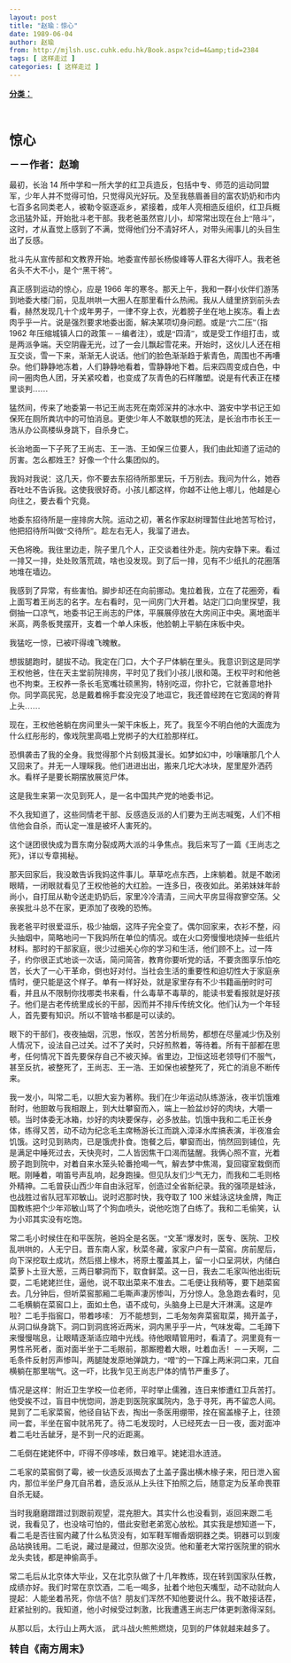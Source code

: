 ```yaml
---
layout: post
title: "赵瑜：惊心"
date: 1989-06-04
author: 赵瑜
from: http://mjlsh.usc.cuhk.edu.hk/Book.aspx?cid=4&amp;tid=2384
tags: [ 这样走过 ]
categories: [ 这样走过 ]
---
```


<div style="margin: 15px 10px 10px 0px;">
<div>
<span id="ctl00_ContentPlaceHolder1_chapter1_SubjectLabel" style="font-weight:bold;text-decoration:underline;">
   分类：
  </span>
</div>
<!--[if gte mso 9]><xml>
 <o:OfficeDocumentSettings>
  <o:AllowPNG/>
 </o:OfficeDocumentSettings>
</xml><![endif]-->
<!--[if gte mso 9]><xml>
 <w:WordDocument>
  <w:View>Normal</w:View>
  <w:Zoom>0</w:Zoom>
  <w:TrackMoves/>
  <w:TrackFormatting/>
  <w:PunctuationKerning/>
  <w:ValidateAgainstSchemas/>
  <w:SaveIfXMLInvalid>false</w:SaveIfXMLInvalid>
  <w:IgnoreMixedContent>false</w:IgnoreMixedContent>
  <w:AlwaysShowPlaceholderText>false</w:AlwaysShowPlaceholderText>
  <w:DoNotPromoteQF/>
  <w:LidThemeOther>EN-US</w:LidThemeOther>
  <w:LidThemeAsian>JA</w:LidThemeAsian>
  <w:LidThemeComplexScript>X-NONE</w:LidThemeComplexScript>
  <w:Compatibility>
   <w:BreakWrappedTables/>
   <w:SnapToGridInCell/>
   <w:WrapTextWithPunct/>
   <w:UseAsianBreakRules/>
   <w:DontGrowAutofit/>
   <w:SplitPgBreakAndParaMark/>
   <w:EnableOpenTypeKerning/>
   <w:DontFlipMirrorIndents/>
   <w:OverrideTableStyleHps/>
   <w:UseFELayout/>
  </w:Compatibility>
  <m:mathPr>
   <m:mathFont m:val="Cambria Math"/>
   <m:brkBin m:val="before"/>
   <m:brkBinSub m:val="&#45;-"/>
   <m:smallFrac m:val="off"/>
   <m:dispDef/>
   <m:lMargin m:val="0"/>
   <m:rMargin m:val="0"/>
   <m:defJc m:val="centerGroup"/>
   <m:wrapIndent m:val="1440"/>
   <m:intLim m:val="subSup"/>
   <m:naryLim m:val="undOvr"/>
  </m:mathPr></w:WordDocument>
</xml><![endif]-->
<!--[if gte mso 9]><xml>
 <w:LatentStyles DefLockedState="false" DefUnhideWhenUsed="true"
  DefSemiHidden="true" DefQFormat="false" DefPriority="99"
  LatentStyleCount="276">
  <w:LsdException Locked="false" Priority="0" SemiHidden="false"
   UnhideWhenUsed="false" QFormat="true" Name="Normal"/>
  <w:LsdException Locked="false" Priority="9" SemiHidden="false"
   UnhideWhenUsed="false" QFormat="true" Name="heading 1"/>
  <w:LsdException Locked="false" Priority="9" QFormat="true" Name="heading 2"/>
  <w:LsdException Locked="false" Priority="9" QFormat="true" Name="heading 3"/>
  <w:LsdException Locked="false" Priority="9" QFormat="true" Name="heading 4"/>
  <w:LsdException Locked="false" Priority="9" QFormat="true" Name="heading 5"/>
  <w:LsdException Locked="false" Priority="9" QFormat="true" Name="heading 6"/>
  <w:LsdException Locked="false" Priority="9" QFormat="true" Name="heading 7"/>
  <w:LsdException Locked="false" Priority="9" QFormat="true" Name="heading 8"/>
  <w:LsdException Locked="false" Priority="9" QFormat="true" Name="heading 9"/>
  <w:LsdException Locked="false" Priority="39" Name="toc 1"/>
  <w:LsdException Locked="false" Priority="39" Name="toc 2"/>
  <w:LsdException Locked="false" Priority="39" Name="toc 3"/>
  <w:LsdException Locked="false" Priority="39" Name="toc 4"/>
  <w:LsdException Locked="false" Priority="39" Name="toc 5"/>
  <w:LsdException Locked="false" Priority="39" Name="toc 6"/>
  <w:LsdException Locked="false" Priority="39" Name="toc 7"/>
  <w:LsdException Locked="false" Priority="39" Name="toc 8"/>
  <w:LsdException Locked="false" Priority="39" Name="toc 9"/>
  <w:LsdException Locked="false" Priority="35" QFormat="true" Name="caption"/>
  <w:LsdException Locked="false" Priority="10" SemiHidden="false"
   UnhideWhenUsed="false" QFormat="true" Name="Title"/>
  <w:LsdException Locked="false" Priority="0" Name="Default Paragraph Font"/>
  <w:LsdException Locked="false" Priority="11" SemiHidden="false"
   UnhideWhenUsed="false" QFormat="true" Name="Subtitle"/>
  <w:LsdException Locked="false" Priority="22" SemiHidden="false"
   UnhideWhenUsed="false" QFormat="true" Name="Strong"/>
  <w:LsdException Locked="false" Priority="20" SemiHidden="false"
   UnhideWhenUsed="false" QFormat="true" Name="Emphasis"/>
  <w:LsdException Locked="false" Priority="59" SemiHidden="false"
   UnhideWhenUsed="false" Name="Table Grid"/>
  <w:LsdException Locked="false" UnhideWhenUsed="false" Name="Placeholder Text"/>
  <w:LsdException Locked="false" Priority="1" SemiHidden="false"
   UnhideWhenUsed="false" QFormat="true" Name="No Spacing"/>
  <w:LsdException Locked="false" Priority="60" SemiHidden="false"
   UnhideWhenUsed="false" Name="Light Shading"/>
  <w:LsdException Locked="false" Priority="61" SemiHidden="false"
   UnhideWhenUsed="false" Name="Light List"/>
  <w:LsdException Locked="false" Priority="62" SemiHidden="false"
   UnhideWhenUsed="false" Name="Light Grid"/>
  <w:LsdException Locked="false" Priority="63" SemiHidden="false"
   UnhideWhenUsed="false" Name="Medium Shading 1"/>
  <w:LsdException Locked="false" Priority="64" SemiHidden="false"
   UnhideWhenUsed="false" Name="Medium Shading 2"/>
  <w:LsdException Locked="false" Priority="65" SemiHidden="false"
   UnhideWhenUsed="false" Name="Medium List 1"/>
  <w:LsdException Locked="false" Priority="66" SemiHidden="false"
   UnhideWhenUsed="false" Name="Medium List 2"/>
  <w:LsdException Locked="false" Priority="67" SemiHidden="false"
   UnhideWhenUsed="false" Name="Medium Grid 1"/>
  <w:LsdException Locked="false" Priority="68" SemiHidden="false"
   UnhideWhenUsed="false" Name="Medium Grid 2"/>
  <w:LsdException Locked="false" Priority="69" SemiHidden="false"
   UnhideWhenUsed="false" Name="Medium Grid 3"/>
  <w:LsdException Locked="false" Priority="70" SemiHidden="false"
   UnhideWhenUsed="false" Name="Dark List"/>
  <w:LsdException Locked="false" Priority="71" SemiHidden="false"
   UnhideWhenUsed="false" Name="Colorful Shading"/>
  <w:LsdException Locked="false" Priority="72" SemiHidden="false"
   UnhideWhenUsed="false" Name="Colorful List"/>
  <w:LsdException Locked="false" Priority="73" SemiHidden="false"
   UnhideWhenUsed="false" Name="Colorful Grid"/>
  <w:LsdException Locked="false" Priority="60" SemiHidden="false"
   UnhideWhenUsed="false" Name="Light Shading Accent 1"/>
  <w:LsdException Locked="false" Priority="61" SemiHidden="false"
   UnhideWhenUsed="false" Name="Light List Accent 1"/>
  <w:LsdException Locked="false" Priority="62" SemiHidden="false"
   UnhideWhenUsed="false" Name="Light Grid Accent 1"/>
  <w:LsdException Locked="false" Priority="63" SemiHidden="false"
   UnhideWhenUsed="false" Name="Medium Shading 1 Accent 1"/>
  <w:LsdException Locked="false" Priority="64" SemiHidden="false"
   UnhideWhenUsed="false" Name="Medium Shading 2 Accent 1"/>
  <w:LsdException Locked="false" Priority="65" SemiHidden="false"
   UnhideWhenUsed="false" Name="Medium List 1 Accent 1"/>
  <w:LsdException Locked="false" UnhideWhenUsed="false" Name="Revision"/>
  <w:LsdException Locked="false" Priority="34" SemiHidden="false"
   UnhideWhenUsed="false" QFormat="true" Name="List Paragraph"/>
  <w:LsdException Locked="false" Priority="29" SemiHidden="false"
   UnhideWhenUsed="false" QFormat="true" Name="Quote"/>
  <w:LsdException Locked="false" Priority="30" SemiHidden="false"
   UnhideWhenUsed="false" QFormat="true" Name="Intense Quote"/>
  <w:LsdException Locked="false" Priority="66" SemiHidden="false"
   UnhideWhenUsed="false" Name="Medium List 2 Accent 1"/>
  <w:LsdException Locked="false" Priority="67" SemiHidden="false"
   UnhideWhenUsed="false" Name="Medium Grid 1 Accent 1"/>
  <w:LsdException Locked="false" Priority="68" SemiHidden="false"
   UnhideWhenUsed="false" Name="Medium Grid 2 Accent 1"/>
  <w:LsdException Locked="false" Priority="69" SemiHidden="false"
   UnhideWhenUsed="false" Name="Medium Grid 3 Accent 1"/>
  <w:LsdException Locked="false" Priority="70" SemiHidden="false"
   UnhideWhenUsed="false" Name="Dark List Accent 1"/>
  <w:LsdException Locked="false" Priority="71" SemiHidden="false"
   UnhideWhenUsed="false" Name="Colorful Shading Accent 1"/>
  <w:LsdException Locked="false" Priority="72" SemiHidden="false"
   UnhideWhenUsed="false" Name="Colorful List Accent 1"/>
  <w:LsdException Locked="false" Priority="73" SemiHidden="false"
   UnhideWhenUsed="false" Name="Colorful Grid Accent 1"/>
  <w:LsdException Locked="false" Priority="60" SemiHidden="false"
   UnhideWhenUsed="false" Name="Light Shading Accent 2"/>
  <w:LsdException Locked="false" Priority="61" SemiHidden="false"
   UnhideWhenUsed="false" Name="Light List Accent 2"/>
  <w:LsdException Locked="false" Priority="62" SemiHidden="false"
   UnhideWhenUsed="false" Name="Light Grid Accent 2"/>
  <w:LsdException Locked="false" Priority="63" SemiHidden="false"
   UnhideWhenUsed="false" Name="Medium Shading 1 Accent 2"/>
  <w:LsdException Locked="false" Priority="64" SemiHidden="false"
   UnhideWhenUsed="false" Name="Medium Shading 2 Accent 2"/>
  <w:LsdException Locked="false" Priority="65" SemiHidden="false"
   UnhideWhenUsed="false" Name="Medium List 1 Accent 2"/>
  <w:LsdException Locked="false" Priority="66" SemiHidden="false"
   UnhideWhenUsed="false" Name="Medium List 2 Accent 2"/>
  <w:LsdException Locked="false" Priority="67" SemiHidden="false"
   UnhideWhenUsed="false" Name="Medium Grid 1 Accent 2"/>
  <w:LsdException Locked="false" Priority="68" SemiHidden="false"
   UnhideWhenUsed="false" Name="Medium Grid 2 Accent 2"/>
  <w:LsdException Locked="false" Priority="69" SemiHidden="false"
   UnhideWhenUsed="false" Name="Medium Grid 3 Accent 2"/>
  <w:LsdException Locked="false" Priority="70" SemiHidden="false"
   UnhideWhenUsed="false" Name="Dark List Accent 2"/>
  <w:LsdException Locked="false" Priority="71" SemiHidden="false"
   UnhideWhenUsed="false" Name="Colorful Shading Accent 2"/>
  <w:LsdException Locked="false" Priority="72" SemiHidden="false"
   UnhideWhenUsed="false" Name="Colorful List Accent 2"/>
  <w:LsdException Locked="false" Priority="73" SemiHidden="false"
   UnhideWhenUsed="false" Name="Colorful Grid Accent 2"/>
  <w:LsdException Locked="false" Priority="60" SemiHidden="false"
   UnhideWhenUsed="false" Name="Light Shading Accent 3"/>
  <w:LsdException Locked="false" Priority="61" SemiHidden="false"
   UnhideWhenUsed="false" Name="Light List Accent 3"/>
  <w:LsdException Locked="false" Priority="62" SemiHidden="false"
   UnhideWhenUsed="false" Name="Light Grid Accent 3"/>
  <w:LsdException Locked="false" Priority="63" SemiHidden="false"
   UnhideWhenUsed="false" Name="Medium Shading 1 Accent 3"/>
  <w:LsdException Locked="false" Priority="64" SemiHidden="false"
   UnhideWhenUsed="false" Name="Medium Shading 2 Accent 3"/>
  <w:LsdException Locked="false" Priority="65" SemiHidden="false"
   UnhideWhenUsed="false" Name="Medium List 1 Accent 3"/>
  <w:LsdException Locked="false" Priority="66" SemiHidden="false"
   UnhideWhenUsed="false" Name="Medium List 2 Accent 3"/>
  <w:LsdException Locked="false" Priority="67" SemiHidden="false"
   UnhideWhenUsed="false" Name="Medium Grid 1 Accent 3"/>
  <w:LsdException Locked="false" Priority="68" SemiHidden="false"
   UnhideWhenUsed="false" Name="Medium Grid 2 Accent 3"/>
  <w:LsdException Locked="false" Priority="69" SemiHidden="false"
   UnhideWhenUsed="false" Name="Medium Grid 3 Accent 3"/>
  <w:LsdException Locked="false" Priority="70" SemiHidden="false"
   UnhideWhenUsed="false" Name="Dark List Accent 3"/>
  <w:LsdException Locked="false" Priority="71" SemiHidden="false"
   UnhideWhenUsed="false" Name="Colorful Shading Accent 3"/>
  <w:LsdException Locked="false" Priority="72" SemiHidden="false"
   UnhideWhenUsed="false" Name="Colorful List Accent 3"/>
  <w:LsdException Locked="false" Priority="73" SemiHidden="false"
   UnhideWhenUsed="false" Name="Colorful Grid Accent 3"/>
  <w:LsdException Locked="false" Priority="60" SemiHidden="false"
   UnhideWhenUsed="false" Name="Light Shading Accent 4"/>
  <w:LsdException Locked="false" Priority="61" SemiHidden="false"
   UnhideWhenUsed="false" Name="Light List Accent 4"/>
  <w:LsdException Locked="false" Priority="62" SemiHidden="false"
   UnhideWhenUsed="false" Name="Light Grid Accent 4"/>
  <w:LsdException Locked="false" Priority="63" SemiHidden="false"
   UnhideWhenUsed="false" Name="Medium Shading 1 Accent 4"/>
  <w:LsdException Locked="false" Priority="64" SemiHidden="false"
   UnhideWhenUsed="false" Name="Medium Shading 2 Accent 4"/>
  <w:LsdException Locked="false" Priority="65" SemiHidden="false"
   UnhideWhenUsed="false" Name="Medium List 1 Accent 4"/>
  <w:LsdException Locked="false" Priority="66" SemiHidden="false"
   UnhideWhenUsed="false" Name="Medium List 2 Accent 4"/>
  <w:LsdException Locked="false" Priority="67" SemiHidden="false"
   UnhideWhenUsed="false" Name="Medium Grid 1 Accent 4"/>
  <w:LsdException Locked="false" Priority="68" SemiHidden="false"
   UnhideWhenUsed="false" Name="Medium Grid 2 Accent 4"/>
  <w:LsdException Locked="false" Priority="69" SemiHidden="false"
   UnhideWhenUsed="false" Name="Medium Grid 3 Accent 4"/>
  <w:LsdException Locked="false" Priority="70" SemiHidden="false"
   UnhideWhenUsed="false" Name="Dark List Accent 4"/>
  <w:LsdException Locked="false" Priority="71" SemiHidden="false"
   UnhideWhenUsed="false" Name="Colorful Shading Accent 4"/>
  <w:LsdException Locked="false" Priority="72" SemiHidden="false"
   UnhideWhenUsed="false" Name="Colorful List Accent 4"/>
  <w:LsdException Locked="false" Priority="73" SemiHidden="false"
   UnhideWhenUsed="false" Name="Colorful Grid Accent 4"/>
  <w:LsdException Locked="false" Priority="60" SemiHidden="false"
   UnhideWhenUsed="false" Name="Light Shading Accent 5"/>
  <w:LsdException Locked="false" Priority="61" SemiHidden="false"
   UnhideWhenUsed="false" Name="Light List Accent 5"/>
  <w:LsdException Locked="false" Priority="62" SemiHidden="false"
   UnhideWhenUsed="false" Name="Light Grid Accent 5"/>
  <w:LsdException Locked="false" Priority="63" SemiHidden="false"
   UnhideWhenUsed="false" Name="Medium Shading 1 Accent 5"/>
  <w:LsdException Locked="false" Priority="64" SemiHidden="false"
   UnhideWhenUsed="false" Name="Medium Shading 2 Accent 5"/>
  <w:LsdException Locked="false" Priority="65" SemiHidden="false"
   UnhideWhenUsed="false" Name="Medium List 1 Accent 5"/>
  <w:LsdException Locked="false" Priority="66" SemiHidden="false"
   UnhideWhenUsed="false" Name="Medium List 2 Accent 5"/>
  <w:LsdException Locked="false" Priority="67" SemiHidden="false"
   UnhideWhenUsed="false" Name="Medium Grid 1 Accent 5"/>
  <w:LsdException Locked="false" Priority="68" SemiHidden="false"
   UnhideWhenUsed="false" Name="Medium Grid 2 Accent 5"/>
  <w:LsdException Locked="false" Priority="69" SemiHidden="false"
   UnhideWhenUsed="false" Name="Medium Grid 3 Accent 5"/>
  <w:LsdException Locked="false" Priority="70" SemiHidden="false"
   UnhideWhenUsed="false" Name="Dark List Accent 5"/>
  <w:LsdException Locked="false" Priority="71" SemiHidden="false"
   UnhideWhenUsed="false" Name="Colorful Shading Accent 5"/>
  <w:LsdException Locked="false" Priority="72" SemiHidden="false"
   UnhideWhenUsed="false" Name="Colorful List Accent 5"/>
  <w:LsdException Locked="false" Priority="73" SemiHidden="false"
   UnhideWhenUsed="false" Name="Colorful Grid Accent 5"/>
  <w:LsdException Locked="false" Priority="60" SemiHidden="false"
   UnhideWhenUsed="false" Name="Light Shading Accent 6"/>
  <w:LsdException Locked="false" Priority="61" SemiHidden="false"
   UnhideWhenUsed="false" Name="Light List Accent 6"/>
  <w:LsdException Locked="false" Priority="62" SemiHidden="false"
   UnhideWhenUsed="false" Name="Light Grid Accent 6"/>
  <w:LsdException Locked="false" Priority="63" SemiHidden="false"
   UnhideWhenUsed="false" Name="Medium Shading 1 Accent 6"/>
  <w:LsdException Locked="false" Priority="64" SemiHidden="false"
   UnhideWhenUsed="false" Name="Medium Shading 2 Accent 6"/>
  <w:LsdException Locked="false" Priority="65" SemiHidden="false"
   UnhideWhenUsed="false" Name="Medium List 1 Accent 6"/>
  <w:LsdException Locked="false" Priority="66" SemiHidden="false"
   UnhideWhenUsed="false" Name="Medium List 2 Accent 6"/>
  <w:LsdException Locked="false" Priority="67" SemiHidden="false"
   UnhideWhenUsed="false" Name="Medium Grid 1 Accent 6"/>
  <w:LsdException Locked="false" Priority="68" SemiHidden="false"
   UnhideWhenUsed="false" Name="Medium Grid 2 Accent 6"/>
  <w:LsdException Locked="false" Priority="69" SemiHidden="false"
   UnhideWhenUsed="false" Name="Medium Grid 3 Accent 6"/>
  <w:LsdException Locked="false" Priority="70" SemiHidden="false"
   UnhideWhenUsed="false" Name="Dark List Accent 6"/>
  <w:LsdException Locked="false" Priority="71" SemiHidden="false"
   UnhideWhenUsed="false" Name="Colorful Shading Accent 6"/>
  <w:LsdException Locked="false" Priority="72" SemiHidden="false"
   UnhideWhenUsed="false" Name="Colorful List Accent 6"/>
  <w:LsdException Locked="false" Priority="73" SemiHidden="false"
   UnhideWhenUsed="false" Name="Colorful Grid Accent 6"/>
  <w:LsdException Locked="false" Priority="19" SemiHidden="false"
   UnhideWhenUsed="false" QFormat="true" Name="Subtle Emphasis"/>
  <w:LsdException Locked="false" Priority="21" SemiHidden="false"
   UnhideWhenUsed="false" QFormat="true" Name="Intense Emphasis"/>
  <w:LsdException Locked="false" Priority="31" SemiHidden="false"
   UnhideWhenUsed="false" QFormat="true" Name="Subtle Reference"/>
  <w:LsdException Locked="false" Priority="32" SemiHidden="false"
   UnhideWhenUsed="false" QFormat="true" Name="Intense Reference"/>
  <w:LsdException Locked="false" Priority="33" SemiHidden="false"
   UnhideWhenUsed="false" QFormat="true" Name="Book Title"/>
  <w:LsdException Locked="false" Priority="37" Name="Bibliography"/>
  <w:LsdException Locked="false" Priority="39" QFormat="true" Name="TOC Heading"/>
 </w:LatentStyles>
</xml><![endif]-->
<!--[if gte mso 10]>
<style>
 /* Style Definitions */
table.MsoNormalTable
	{mso-style-name:"Table Normal";
	mso-tstyle-rowband-size:0;
	mso-tstyle-colband-size:0;
	mso-style-noshow:yes;
	mso-style-priority:99;
	mso-style-parent:"";
	mso-padding-alt:0in 5.4pt 0in 5.4pt;
	mso-para-margin:0in;
	mso-para-margin-bottom:.0001pt;
	mso-pagination:widow-orphan;
	font-size:10.0pt;
	font-family:"Times New Roman";}
</style>
<![endif]-->
<!--StartFragment-->
<p class="MsoNormal">
<span lang="ZH-CN" style='font-family:宋体;mso-ascii-font-family:
"Times New Roman"'>
<b>
<font size="5">
<br/>
</font>
</b>
</span>
</p>
<p class="MsoNormal">
<b>
<span lang="ZH-CN" style='font-family:宋体;mso-ascii-font-family:
"Times New Roman"'>
<font size="5">
     惊心
    </font>
</span>
<o:p>
</o:p>
</b>
</p>
<p class="MsoNormal">
<b>
<span lang="ZH-CN" style='font-family:宋体;mso-ascii-font-family:
"Times New Roman"'>
<font size="4">
     －－作者：赵瑜
    </font>
</span>
<o:p>
</o:p>
</b>
</p>
<p class="MsoNormal">
<o:p>
</o:p>
</p>
<p class="MsoNormal">
<span lang="ZH-CN" style='font-family:宋体;mso-ascii-font-family:
"Times New Roman"'>
   最初，长治
  </span>
  14
  <span lang="ZH-CN" style='font-family:宋体;
mso-ascii-font-family:"Times New Roman"'>
   所中学和一所大学的红卫兵造反，包括中专、师范的运动同盟军，少年人并不觉得可怕，只觉得风光好玩。及至我慈眉善目的富农奶奶和市内七百多名同类老人，被勒令驱逐返乡，紧接着，成年人亮相造反组织，红卫兵概念迅猛外延，开始批斗老干部。我老爸虽然官儿小，却常常出现在台上“陪斗”，这时，才从直觉上感到了不满，觉得他们分不清好坏人，对带头闹事儿的头目生出了反感。
  </span>
<o:p>
</o:p>
</p>
<p class="MsoNormal">
<span lang="ZH-CN" style='font-family:宋体;mso-ascii-font-family:
"Times New Roman"'>
   批斗先从宣传部和文教界开始。地委宣传部长杨俊峰等人罪名大得吓人。我老爸名头不大不小，是个“黑干将”。
  </span>
<o:p>
</o:p>
</p>
<p class="MsoNormal">
<span lang="ZH-CN" style='font-family:宋体;mso-ascii-font-family:
"Times New Roman"'>
   真正感到运动的惊心，应是
  </span>
  1966
  <span lang="ZH-CN" style='font-family:
宋体;mso-ascii-font-family:"Times New Roman"'>
   年的寒冬。那天上午，我和一群小伙伴们游荡到地委大楼门前，见乱哄哄一大圈人在那里看什么热闹。我从人缝里挤到前头去看，赫然发现几十个成年男子，一律不穿上衣，光着膀子坐在地上挨冻。看上去肉乎乎一片。说是强烈要求地委出面，解决某项切身问题。或是“六二压”（指
  </span>
  1962
  <span lang="ZH-CN" style='font-family:宋体;mso-ascii-font-family:"Times New Roman"'>
   年压缩城镇人口的政策－－编者注），或是“四清”，或是受工作组打击，或是两派争端。天空阴霾无光，过了一会儿飘起雪花来。开始时，这伙儿人还在相互交谈，雪一下来，渐渐无人说话。他们的脸色渐渐趋于紫青色，周围也不再嘈杂。他们静静地冻着，人们静静地看着，雪静静地下着。后来四周变成白色，中间一圈肉色人团，牙关紧咬着，也变成了灰青色的石样雕塑。说是有代表正在楼里谈判……
  </span>
<o:p>
</o:p>
</p>
<p class="MsoNormal">
<span lang="ZH-CN" style='font-family:宋体;mso-ascii-font-family:
"Times New Roman"'>
   猛然间，传来了地委第一书记王尚志死在南郊深井的冰水中、潞安中学书记王如保死在厕所粪坑中的可怕消息。更使少年人不敢联想的死法，是长治市市长王一浩从办公高楼纵身跳下，自杀身亡。
  </span>
<o:p>
</o:p>
</p>
<p class="MsoNormal">
<span lang="ZH-CN" style='font-family:宋体;mso-ascii-font-family:
"Times New Roman"'>
   长治地面一下子死了王尚志、王一浩、王如保三位要人，我们由此知道了运动的厉害。怎么都姓王？好像一个什么集团似的。
  </span>
<o:p>
</o:p>
</p>
<p class="MsoNormal">
<span lang="ZH-CN" style='font-family:宋体;mso-ascii-font-family:
"Times New Roman"'>
   我妈对我说：这几天，你不要去东招待所那里玩，千万别去。我问为什么，她吞吞吐吐不告诉我。这使我很好奇。小孩儿都这样，你越不让他上哪儿，他越是心向往之，要去看个究竟。
  </span>
<o:p>
</o:p>
</p>
<p class="MsoNormal">
<span lang="ZH-CN" style='font-family:宋体;mso-ascii-font-family:
"Times New Roman"'>
   地委东招待所是一座排房大院。运动之初，著名作家赵树理暂住此地苦写检讨，他把招待所叫做“交待所”。趁左右无人，我溜了进去。
  </span>
<o:p>
</o:p>
</p>
<p class="MsoNormal">
<span lang="ZH-CN" style='font-family:宋体;mso-ascii-font-family:
"Times New Roman"'>
   天色将晚。我往里边走，院子里几个人，正交谈着往外走。院内安静下来。看过一排又一排，处处败落荒疏，啥也没发现。到了后一排，见有不少纸扎的花圈落地堆在墙边。
  </span>
<o:p>
</o:p>
</p>
<p class="MsoNormal">
<span lang="ZH-CN" style='font-family:宋体;mso-ascii-font-family:
"Times New Roman"'>
   我感到了异常，有些害怕。脚步却还在向前挪动。鬼拉着我，立在了花圈旁，看上面写着王尚志的名字。左右看时，见一间房门大开着。站定门口向里探望，我倒抽一口凉气，地委书记王尚志的尸体，平展展停放在大房间正中央。离地面半米高，两条板凳摆开，支着一个单人床板，他脸朝上平躺在床板中央。
  </span>
<o:p>
</o:p>
</p>
<p class="MsoNormal">
<span lang="ZH-CN" style='font-family:宋体;mso-ascii-font-family:
"Times New Roman"'>
   我猛吃一惊，已被吓得魂飞魄散。
  </span>
<o:p>
</o:p>
</p>
<p class="MsoNormal">
<span lang="ZH-CN" style='font-family:宋体;mso-ascii-font-family:
"Times New Roman"'>
   想拔腿跑时，腿拔不动。我定在门口，大个子尸体躺在里头。我意识到这是同学王权他爸，住在天主堂前院排房，平时见了我们小孩儿很和蔼。王权平时和他爸也不拘束。王权养一条长毛宽嘴壮硕黑狗，特别吃逗，你扑它，它就善意地扑你。同学高民宪，总是戴着棉手套没完没了地逗它，我还曾经跨在它宽阔的脊背上头……
  </span>
<o:p>
</o:p>
</p>
<p class="MsoNormal">
<span lang="ZH-CN" style='font-family:宋体;mso-ascii-font-family:
"Times New Roman"'>
   现在，王权他爸躺在房间里头一架干床板上，死了。我至今不明白他的大面庞为什么红彤彤的，像戏院里高唱上党梆子的大红脸那样红。
  </span>
<o:p>
</o:p>
</p>
<p class="MsoNormal">
<span lang="ZH-CN" style='font-family:宋体;mso-ascii-font-family:
"Times New Roman"'>
   恐惧袭击了我的全身。我觉得那个片刻极其漫长。如梦如幻中，吵嚷嚷那几个人又回来了。并无一人理睬我。他们进进出出，搬来几坨大冰块，屋里屋外洒药水。看样子是要长期摆放展览尸体。
  </span>
<o:p>
</o:p>
</p>
<p class="MsoNormal">
<span lang="ZH-CN" style='font-family:宋体;mso-ascii-font-family:
"Times New Roman"'>
   这是我生来第一次见到死人，是一名中国共产党的地委书记。
  </span>
<o:p>
</o:p>
</p>
<p class="MsoNormal">
<span lang="ZH-CN" style='font-family:宋体;mso-ascii-font-family:
"Times New Roman"'>
   不久我知道了，这些同情老干部、反感造反派的人们要为王尚志喊冤，人们不相信他会自杀，而认定一准是被坏人害死的。
  </span>
<o:p>
</o:p>
</p>
<p class="MsoNormal">
<span lang="ZH-CN" style='font-family:宋体;mso-ascii-font-family:
"Times New Roman"'>
   这个谜团很快成为晋东南分裂成两大派的斗争焦点。我后来写了一篇《王尚志之死》，详以专章揭秘。
  </span>
<o:p>
</o:p>
</p>
<p class="MsoNormal">
<span lang="ZH-CN" style='font-family:宋体;mso-ascii-font-family:
"Times New Roman"'>
   那天回家后，我没敢告诉我妈这件事儿。草草吃点东西，上床躺着。就是不敢闭眼睛，一闭眼就看见了王权他爸的大红脸。一连多日，夜夜如此。弟弟妹妹年龄尚小，自打屈从勒令送走奶奶后，家里冷冷清清，三间大平房显得寂寥空荡。父亲挨批斗总不在家，更添加了夜晚的恐怖。
  </span>
<o:p>
</o:p>
</p>
<p class="MsoNormal">
<span lang="ZH-CN" style='font-family:宋体;mso-ascii-font-family:
"Times New Roman"'>
   我老爸平时很爱逗乐，极少抽烟，这阵子完全变了。偶尔回家来，衣衫不整，闷头抽烟中，简略地问一下我妈所在单位的情况。或在火口旁慢慢地烧掉一些纸片材料。那时的干部家庭，很少过细关心你的学习和生活，他们顾不上。过一阵子，约你很正式地谈一次话，简问简答，教育你要听党的话，不要贪图享乐怕吃苦，长大了一心干革命，倒也好对付。当社会生活的重要性和迫切性大于家庭亲情时，便只能是这个样子。单有一样好处，就是家里存有不少书籍画册时时可看，并且从不限制你找哪类书来看，什么毒草不毒草的，能读书爱看报就是好孩子。他们是古老传统里成长的干部，因而并不排斥传统文化。他们认为一个年轻人，首先要有知识。所以不管啥书都是可以读的。
  </span>
<o:p>
</o:p>
</p>
<p class="MsoNormal">
<span lang="ZH-CN" style='font-family:宋体;mso-ascii-font-family:
"Times New Roman"'>
   眼下的干部们，夜夜抽烟，沉思，怅叹，苦苦分析局势，都想在尽量减少伤及别人情况下，设法自己过关。过不了关时，只好煎熬着，等待着。所有干部都在思考，任何情况下首先要保存自己不被灭掉。省里边，卫恒这班老领导们不服气，甚至反抗，被整死了，王尚志、王一浩、王如保也被整死了，死亡的消息不断传来。
  </span>
<o:p>
</o:p>
</p>
<p class="MsoNormal">
<span lang="ZH-CN" style='font-family:宋体;mso-ascii-font-family:
"Times New Roman"'>
   我一发小，叫常二毛，以胆大妄为著称。我们在少年运动队练游泳，夜半饥饿难耐时，他胆敢与我相跟上，到大灶攀窗而入，端上一脸盆炒好的肉块，大嚼一顿。当时体委无冰箱，炒好的肉块要保存，必多放盐。饥饿中我和二毛正长身体，练得又苦，动不动为纪念毛主席畅游长江而跳入漳泽水库搞表演，半夜准会饥饿。这时见到熟肉，已是饿虎扑食。饱餐之后，攀窗而出，悄然回到铺位，先是满足中睡死过去，天快亮时，二人皆因焦干口渴而猛醒。我俩心照不宣，光着膀子跑到院中，对着自来水笼头轮番抢喝一气，解去梦中焦渴，复回寝室栽倒而眠。刚睡着，哨笛号声乱响，起身跑操。但见队友们少气无力，而我和二毛则格外精神。二毛曾获山西少年自由泳冠军，创造过全省新纪录。我的强项是蛙泳，也战胜过省队冠军邓敏山。说时迟那时快，我夺取了
  </span>
  100
  <span lang="ZH-CN" style='font-family:宋体;mso-ascii-font-family:"Times New Roman"'>
   米蛙泳这块金牌，陶正国教练把个少年邓敏山骂了个狗血喷头，说他吃饱了白练了。我和二毛偷笑，认为小邓其实没有吃饱。
  </span>
<o:p>
</o:p>
</p>
<p class="MsoNormal">
<span lang="ZH-CN" style='font-family:宋体;mso-ascii-font-family:
"Times New Roman"'>
   常二毛小时候住在和平医院，爸妈全是名医。“文革”爆发时，医专、医院、卫校乱哄哄的，人无宁日。晋东南人家，秋菜冬藏，家家户户有一菜窖。房前屋后，向下深挖取土成坑，然后搭上椽木，将原土覆盖其上，留一小口呈洞状，内储白菜萝卜土豆大葱，三两日攀洞而下，取食鲜菜。这一日，我去二毛家叫他出街玩耍，二毛姥姥拦住，逼他，说不取出菜来不准去。二毛便让我稍等，要下趟菜窖去。几分钟后，但听菜窖那厢二毛嘶声凄厉惨叫，万分惊人。急急跑去看时，见二毛横躺在菜窖口上，面如土色，语不成句，头脑身上已是大汗淋漓。这是咋啦？二毛手指窖口，带着哆嗦：
  </span>
<span lang="ZH-CN">
</span>
<span lang="ZH-CN" style='font-family:宋体;mso-ascii-font-family:
"Times New Roman"'>
   万不能想到，二毛匆匆奔菜窖取菜，揭开盖子，从洞口纵身跳下。洞口到洞底将近两米，洞内黑乎乎一片，气味发霉。二毛蹲下来慢慢喘息，让眼睛逐渐适应暗中光线。待他眼睛管用时，看清了。洞里竟有一男性吊死者，面对面半坐于二毛眼前，那厮瞪着大眼，吐着血舌！－－天啊，二毛条件反射厉声惨叫，两腿陡发原地弹跳力，“噌”的一下蹿上两米洞口来，兀自横躺在那里喘气。这一吓，比我乍见王尚志尸体的情节严重多了。
  </span>
<o:p>
</o:p>
</p>
<p class="MsoNormal">
<span lang="ZH-CN" style='font-family:宋体;mso-ascii-font-family:
"Times New Roman"'>
   情况是这样：附近卫生学校一位老师，平时举止儒雅，连日来惨遭红卫兵苦打。他受挨不过，盲目中恍惚间，游走到医院家属院内，急于寻死，再不留恋人间。晃到了二毛家菜窖，他径自钻下去，掏出一条医用绷带，拴在窖盖椽子上，往颈间一套，半坐在窖中就吊死了。待二毛发现时，人已经死去一日一夜，面对面冲着二毛吐舌龇牙，是不到一尺的近距离。
  </span>
<o:p>
</o:p>
</p>
<p class="MsoNormal">
<span lang="ZH-CN" style='font-family:宋体;mso-ascii-font-family:
"Times New Roman"'>
   二毛倒在姥姥怀中，吓得不停哆嗦，数日难平。姥姥泪水涟涟。
  </span>
<o:p>
</o:p>
</p>
<p class="MsoNormal">
<span lang="ZH-CN" style='font-family:宋体;mso-ascii-font-family:
"Times New Roman"'>
   二毛家的菜窖倒了霉，被一伙造反派揭去了土盖子露出横木椽子来，阳日泄入窖内，那位半坐尸身兀自吊着，造反派从上头往下拍照之后，随意定为反革命畏罪自杀无疑。
  </span>
<o:p>
</o:p>
</p>
<p class="MsoNormal">
<span lang="ZH-CN" style='font-family:宋体;mso-ascii-font-family:
"Times New Roman"'>
   当时我磨磨蹭蹭过到跟前观望，混充胆大。其实什么也没看到，返回来跟二毛说，我看见了，也没啥可怕的，借此安慰老弟宽心放松。其实我是想知道一下，看二毛是否往窖内藏了什么私货没有，如军鞋军帽香烟铜器之类。铜器可以到废品站换钱用。二毛说，藏过是藏过，但那次没货。他和董老大常拧医院里的铜水龙头卖钱，都是神偷高手。
  </span>
<o:p>
</o:p>
</p>
<p class="MsoNormal">
<span lang="ZH-CN" style='font-family:宋体;mso-ascii-font-family:
"Times New Roman"'>
   常二毛后从北京体大毕业，又在北京队做了十几年教练，现在转到国家队任教，成绩亦好。我们时常在京饮酒，二毛一喝多，扯着个地包天嘴型，动不动就向人提起：人能坐着吊死，你信不信？朋友们浑然不知他要说什么。我不敢接话茬，赶紧扯别的。我知道，他小时候受过刺激，比我遭遇王尚志尸体更刺激得深刻。
  </span>
<o:p>
</o:p>
</p>
<p class="MsoNormal">
<span lang="ZH-CN" style='font-family:宋体;mso-ascii-font-family:
"Times New Roman"'>
   从那以后，太行山上两大派，
  </span>
<span lang="ZH-CN">
</span>
<span lang="ZH-CN" style='font-family:宋体;mso-ascii-font-family:"Times New Roman"'>
   武斗战火熊熊燃烧，见到的尸体就越来越多了。
  </span>
<o:p>
</o:p>
</p>
<p class="MsoNormal">
<o:p>
<b>
<font size="4">
</font>
</b>
</o:p>
</p>
<p class="MsoNormal">
<span lang="ZH-CN" style='font-family:宋体;mso-ascii-font-family:
"Times New Roman"'>
<b>
<font size="4">
     转自《南方周末》
    </font>
</b>
</span>
<o:p>
</o:p>
</p>
<!--EndFragment-->
</div>
